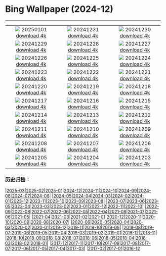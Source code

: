# Bing Wallpaper (2024-12)
**************
| | | |
| :----: | :----: | :----: |
| ![](https://www.bing.com/th?id=OHR.PolarBearSwim_ZH-CN1000349057_1920x1080.jpg) 20250101 [download 4k](https://www.bing.com/th?id=OHR.PolarBearSwim_ZH-CN1000349057_UHD.jpg) | ![](https://www.bing.com/th?id=OHR.CANYE24_ZH-CN3884754296_1920x1080.jpg) 20241231 [download 4k](https://www.bing.com/th?id=OHR.CANYE24_ZH-CN3884754296_UHD.jpg) | ![](https://www.bing.com/th?id=OHR.MountFieldNP_ZH-CN6004420782_1920x1080.jpg) 20241230 [download 4k](https://www.bing.com/th?id=OHR.MountFieldNP_ZH-CN6004420782_UHD.jpg) |
| ![](https://www.bing.com/th?id=OHR.BorobudurBells_ZH-CN5291511365_1920x1080.jpg) 20241229 [download 4k](https://www.bing.com/th?id=OHR.BorobudurBells_ZH-CN5291511365_UHD.jpg) | ![](https://www.bing.com/th?id=OHR.CoralTurtle_ZH-CN4771437860_1920x1080.jpg) 20241228 [download 4k](https://www.bing.com/th?id=OHR.CoralTurtle_ZH-CN4771437860_UHD.jpg) | ![](https://www.bing.com/th?id=OHR.LakeBledSnow_ZH-CN4118056813_1920x1080.jpg) 20241227 [download 4k](https://www.bing.com/th?id=OHR.LakeBledSnow_ZH-CN4118056813_UHD.jpg) |
| ![](https://www.bing.com/th?id=OHR.MouseholeXmas_ZH-CN3079184443_1920x1080.jpg) 20241226 [download 4k](https://www.bing.com/th?id=OHR.MouseholeXmas_ZH-CN3079184443_UHD.jpg) | ![](https://www.bing.com/th?id=OHR.CovadongaWinter_ZH-CN2873340163_1920x1080.jpg) 20241225 [download 4k](https://www.bing.com/th?id=OHR.CovadongaWinter_ZH-CN2873340163_UHD.jpg) | ![](https://www.bing.com/th?id=OHR.SantaSnowglobe_ZH-CN2671421527_1920x1080.jpg) 20241224 [download 4k](https://www.bing.com/th?id=OHR.SantaSnowglobe_ZH-CN2671421527_UHD.jpg) |
| ![](https://www.bing.com/th?id=OHR.FestivusCranes_ZH-CN2464862059_1920x1080.jpg) 20241223 [download 4k](https://www.bing.com/th?id=OHR.FestivusCranes_ZH-CN2464862059_UHD.jpg) | ![](https://www.bing.com/th?id=OHR.CrystalPier_ZH-CN2256372880_1920x1080.jpg) 20241222 [download 4k](https://www.bing.com/th?id=OHR.CrystalPier_ZH-CN2256372880_UHD.jpg) | ![](https://www.bing.com/th?id=OHR.WinterSolstice2024_ZH-CN2045153949_1920x1080.jpg) 20241221 [download 4k](https://www.bing.com/th?id=OHR.WinterSolstice2024_ZH-CN2045153949_UHD.jpg) |
| ![](https://www.bing.com/th?id=OHR.SantaClausVillage_ZH-CN1839275027_1920x1080.jpg) 20241220 [download 4k](https://www.bing.com/th?id=OHR.SantaClausVillage_ZH-CN1839275027_UHD.jpg) | ![](https://www.bing.com/th?id=OHR.SibiuRomania_ZH-CN1631942857_1920x1080.jpg) 20241219 [download 4k](https://www.bing.com/th?id=OHR.SibiuRomania_ZH-CN1631942857_UHD.jpg) | ![](https://www.bing.com/th?id=OHR.MorningElephants_ZH-CN1418579765_1920x1080.jpg) 20241218 [download 4k](https://www.bing.com/th?id=OHR.MorningElephants_ZH-CN1418579765_UHD.jpg) |
| ![](https://www.bing.com/th?id=OHR.ReinefjordenNorway_ZH-CN1198843758_1920x1080.jpg) 20241217 [download 4k](https://www.bing.com/th?id=OHR.ReinefjordenNorway_ZH-CN1198843758_UHD.jpg) | ![](https://www.bing.com/th?id=OHR.SalzburgSnow_ZH-CN0964131994_1920x1080.jpg) 20241216 [download 4k](https://www.bing.com/th?id=OHR.SalzburgSnow_ZH-CN0964131994_UHD.jpg) | ![](https://www.bing.com/th?id=OHR.MisurinaLake_ZH-CN0744434715_1920x1080.jpg) 20241215 [download 4k](https://www.bing.com/th?id=OHR.MisurinaLake_ZH-CN0744434715_UHD.jpg) |
| ![](https://www.bing.com/th?id=OHR.NorthernHawkOwl_ZH-CN8408027305_1920x1080.jpg) 20241214 [download 4k](https://www.bing.com/th?id=OHR.NorthernHawkOwl_ZH-CN8408027305_UHD.jpg) | ![](https://www.bing.com/th?id=OHR.ChristmasBudapest_ZH-CN8197439971_1920x1080.jpg) 20241213 [download 4k](https://www.bing.com/th?id=OHR.ChristmasBudapest_ZH-CN8197439971_UHD.jpg) | ![](https://www.bing.com/th?id=OHR.WildPoinsettia_ZH-CN7984548709_1920x1080.jpg) 20241212 [download 4k](https://www.bing.com/th?id=OHR.WildPoinsettia_ZH-CN7984548709_UHD.jpg) |
| ![](https://www.bing.com/th?id=OHR.DolomitesSky_ZH-CN9299967785_1920x1080.jpg) 20241211 [download 4k](https://www.bing.com/th?id=OHR.DolomitesSky_ZH-CN9299967785_UHD.jpg) | ![](https://www.bing.com/th?id=OHR.CornwallSnow_ZH-CN8407245245_1920x1080.jpg) 20241210 [download 4k](https://www.bing.com/th?id=OHR.CornwallSnow_ZH-CN8407245245_UHD.jpg) | ![](https://www.bing.com/th?id=OHR.GuanacosChile_ZH-CN7011761081_1920x1080.jpg) 20241209 [download 4k](https://www.bing.com/th?id=OHR.GuanacosChile_ZH-CN7011761081_UHD.jpg) |
| ![](https://www.bing.com/th?id=OHR.ReopeningNotreDame_ZH-CN6512133762_1920x1080.jpg) 20241208 [download 4k](https://www.bing.com/th?id=OHR.ReopeningNotreDame_ZH-CN6512133762_UHD.jpg) | ![](https://www.bing.com/th?id=OHR.ArraialdoCabo_ZH-CN6202620711_1920x1080.jpg) 20241207 [download 4k](https://www.bing.com/th?id=OHR.ArraialdoCabo_ZH-CN6202620711_UHD.jpg) | ![](https://www.bing.com/th?id=OHR.GreaterSnow2024_ZH-CN5929129591_1920x1080.jpg) 20241206 [download 4k](https://www.bing.com/th?id=OHR.GreaterSnow2024_ZH-CN5929129591_UHD.jpg) |
| ![](https://www.bing.com/th?id=OHR.MonoTufa_ZH-CN4998806540_1920x1080.jpg) 20241205 [download 4k](https://www.bing.com/th?id=OHR.MonoTufa_ZH-CN4998806540_UHD.jpg) | ![](https://www.bing.com/th?id=OHR.RhinosKenya_ZH-CN4422118541_1920x1080.jpg) 20241204 [download 4k](https://www.bing.com/th?id=OHR.RhinosKenya_ZH-CN4422118541_UHD.jpg) | ![](https://www.bing.com/th?id=OHR.JaipurFort_ZH-CN3891828158_1920x1080.jpg) 20241203 [download 4k](https://www.bing.com/th?id=OHR.JaipurFort_ZH-CN3891828158_UHD.jpg) |

### 历史归档：

|[2025-03](/../2025-03/2025-03.md)|[2025-02](/../2025-02/2025-02.md)|[2025-01](/../2025-01/2025-01.md)|[2024-12](/2024-12.md)|[2024-11](/../2024-11/2024-11.md)|[2024-10](/../2024-10/2024-10.md)|[2024-09](/../2024-09/2024-09.md)|[2024-08](/../2024-08/2024-08.md)|[2024-07](/../2024-07/2024-07.md)|[2024-06](/../2024-06/2024-06.md)|
|[2024-05](/../2024-05/2024-05.md)|[2024-04](/../2024-04/2024-04.md)|[2024-03](/../2024-03/2024-03.md)|[2024-02](/../2024-02/2024-02.md)|[2024-01](/../2024-01/2024-01.md)|[2023-12](/../2023-12/2023-12.md)|[2023-11](/../2023-11/2023-11.md)|[2023-10](/../2023-10/2023-10.md)|[2023-09](/../2023-09/2023-09.md)|[2023-08](/../2023-08/2023-08.md)|
|[2023-07](/../2023-07/2023-07.md)|[2023-06](/../2023-06/2023-06.md)|[2023-05](/../2023-05/2023-05.md)|[2023-04](/../2023-04/2023-04.md)|[2023-03](/../2023-03/2023-03.md)|[2023-02](/../2023-02/2023-02.md)|[2023-01](/../2023-01/2023-01.md)|[2022-12](/../2022-12/2022-12.md)|[2022-11](/../2022-11/2022-11.md)|[2022-10](/../2022-10/2022-10.md)|
|[2022-09](/../2022-09/2022-09.md)|[2022-08](/../2022-08/2022-08.md)|[2022-07](/../2022-07/2022-07.md)|[2022-06](/../2022-06/2022-06.md)|[2022-05](/../2022-05/2022-05.md)|[2022-04](/../2022-04/2022-04.md)|[2021-08](/../2021-08/2021-08.md)|[2021-07](/../2021-07/2021-07.md)|[2021-06](/../2021-06/2021-06.md)|[2021-05](/../2021-05/2021-05.md)|
|[2021-04](/../2021-04/2021-04.md)|[2021-03](/../2021-03/2021-03.md)|[2021-02](/../2021-02/2021-02.md)|[2021-01](/../2021-01/2021-01.md)|[2020-12](/../2020-12/2020-12.md)|[2020-11](/../2020-11/2020-11.md)|[2020-10](/../2020-10/2020-10.md)|[2020-09](/../2020-09/2020-09.md)|[2020-08](/../2020-08/2020-08.md)|[2020-07](/../2020-07/2020-07.md)|
|[2020-06](/../2020-06/2020-06.md)|[2020-05](/../2020-05/2020-05.md)|[2020-04](/../2020-04/2020-04.md)|[2020-03](/../2020-03/2020-03.md)|[2020-02](/../2020-02/2020-02.md)|[2020-01](/../2020-01/2020-01.md)|[2019-12](/../2019-12/2019-12.md)|[2019-11](/../2019-11/2019-11.md)|[2019-10](/../2019-10/2019-10.md)|[2019-09](/../2019-09/2019-09.md)|
|[2019-08](/../2019-08/2019-08.md)|[2019-07](/../2019-07/2019-07.md)|[2019-06](/../2019-06/2019-06.md)|[2019-05](/../2019-05/2019-05.md)|[2019-04](/../2019-04/2019-04.md)|[2019-03](/../2019-03/2019-03.md)|[2019-02](/../2019-02/2019-02.md)|[2019-01](/../2019-01/2019-01.md)|[2018-12](/../2018-12/2018-12.md)|[2018-11](/../2018-11/2018-11.md)|
|[2018-10](/../2018-10/2018-10.md)|[2018-09](/../2018-09/2018-09.md)|[2018-08](/../2018-08/2018-08.md)|[2018-07](/../2018-07/2018-07.md)|[2018-06](/../2018-06/2018-06.md)|[2018-05](/../2018-05/2018-05.md)|[2018-04](/../2018-04/2018-04.md)|[2018-03](/../2018-03/2018-03.md)|[2018-02](/../2018-02/2018-02.md)|[2018-01](/../2018-01/2018-01.md)|
|[2017-12](/../2017-12/2017-12.md)|[2017-11](/../2017-11/2017-11.md)|[2017-10](/../2017-10/2017-10.md)|[2017-09](/../2017-09/2017-09.md)|[2017-08](/../2017-08/2017-08.md)|[2017-07](/../2017-07/2017-07.md)|[2017-06](/../2017-06/2017-06.md)|[2017-05](/../2017-05/2017-05.md)|[2017-04](/../2017-04/2017-04.md)|[2017-03](/../2017-03/2017-03.md)|
|[2017-02](/../2017-02/2017-02.md)|[2017-01](/../2017-01/2017-01.md)|[2016-12](/../2016-12/2016-12.md)